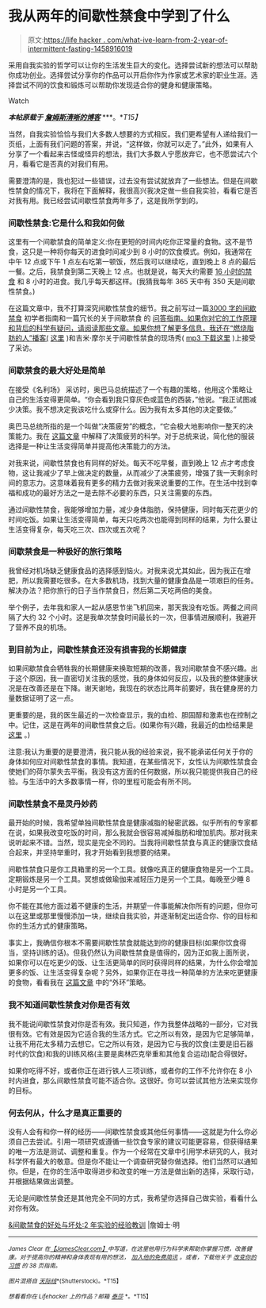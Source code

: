 # 我从两年的间歇性禁食中学到了什么

> 原文:[https://life hacker . com/what-ive-learn-from-2-year-of-intermittent-fasting-1458916019](https://lifehacker.com/what-ive-learned-from-2-years-of-intermittent-fasting-1458916019)

采用自我实验的哲学可以让你的生活发生巨大的变化。选择尝试新的想法可以帮助你成功创业。选择尝试分享你的作品可以开启你作为作家或艺术家的职业生涯。选择尝试不同的饮食和锻炼可以帮助你发现适合你的健身和健康策略。

Watch

***本帖原载于*** [***詹姆斯清晰的博客***](http://jamesclear.com/good-bad-intermittent-fasting) ***。**T15】*

当然，自我实验恰恰与我们大多数人想要的方式相反。我们更希望有人递给我们一页纸，上面有我们问题的答案，并说，“这样做，你就可以走了。”此外，如果有人分享了一个看起来古怪或怪异的想法，我们大多数人宁愿放弃它，也不愿尝试六个月，看看它是否真的对我们有用。

需要澄清的是，我也犯过一些错误，过去没有尝试就放弃了一些想法。但是在间歇性禁食的情况下，我将在下面解释，我很高兴我决定做一些自我实验，看看它是否对我有用。我已经尝试间歇性禁食两年多了，这是我所学到的。

### 间歇性禁食:它是什么和我如何做

这里有一个间歇禁食的简单定义:你在更短的时间内吃你正常量的食物。这不是节食，这只是一种将你每天的进食时间减少到 8 小时的饮食模式。例如，我通常在中午 12 点或下午 1 点左右吃第一顿饭，然后我可以继续吃，直到晚上 8 点的最后一餐。之后，我禁食到第二天晚上 12 点。也就是说，每天大约需要 [16 小时的禁食](https://lifehacker.com/reset-your-sleep-cycle-with-a-16-hour-fast-5328706) 和 8 小时的进食。我几乎每天都这样。(我猜我每年 365 天中有 350 天是间歇性禁食。)

在这篇文章中，我不打算深究间歇性禁食的细节。我之前写过一篇[3000 字的间歇禁食](http://jamesclear.com/the-beginners-guide-to-intermittent-fasting) 初学者指南和一篇冗长的关于间歇禁食 的 [问答指南。如果你对它的工作原理和背后的科学有疑问，请阅读那些文章。如果你想了解更多信息，我还在“燃烧脂肪的人”播客(](http://jamesclear.com/reader-mailbag-intermittent-fasting) [这里](http://www.fatburningman.com/james-clear-intermittent-fasting/) )和吉米·摩尔关于间歇性禁食的现场秀( [mp3 下载这里](http://ec.libsyn.com/p/9/4/8/94846162ea2eab83/ATLCX-48-clear.mp3?d13a76d516d9dec20c3d276ce028ed5089ab1ce3dae902ea1d01c08636d7c05ab358&c_id=6228835) )上接受了采访。

### **间歇禁食的最大好处是简单**

在接受《名利场》 采访时，奥巴马总统描述了一个有趣的策略，他用这个策略让自己的生活变得更简单。“你会看到我只穿灰色或蓝色的西装，”他说。“我正试图减少决策。我不想决定我该吃什么或穿什么。因为我有太多其他的决定要做。”

奥巴马总统所指的是一个叫做“决策疲劳”的概念，“它会极大地影响你一整天的决策能力。我在 [这篇文章](http://jamesclear.com/willpower-decision-fatigue) 中解释了决策疲劳的科学。对于总统来说，简化他的服装选择是一种让生活变得简单并提高他决策能力的方法。

对我来说，间歇性禁食也有同样的好处。每天不吃早餐，直到晚上 12 点才考虑食物，这让我减少了早上做决定的数量，从而减少了决策疲劳，增强了我一天剩余时间的意志力。这意味着我有更多的精力去做对我来说重要的工作。在生活中找到幸福和成功的最好方法之一是去除不必要的东西，只关注需要的东西。

通过间歇性禁食，我能够增加力量，减少身体脂肪，保持健康，同时每天花更少的时间吃饭。如果让生活变得简单，每天只吃两次也能得到同样的结果，为什么要让生活变得复杂，每天吃三次、四次或五次呢？

### **间歇禁食是一种极好的旅行策略**

我曾经对机场缺乏健康食品的选择感到恼火。对我来说尤其如此，因为我正在增肥，所以我需要吃很多。在大多数机场，找到大量的健康食品是一项艰巨的任务。解决办法？把你旅行的日子当作禁食日，然后第二天吃两倍的美食。

举个例子，去年我和家人一起从感恩节坐飞机回来，那天我没有吃饭。两餐之间间隔了大约 32 个小时。这是我单次禁食时间最长的一次，但事情进展顺利，我避开了营养不良的机场。

### **到目前为止，间歇性禁食还没有损害我的长期健康**

如果间歇禁食会牺牲我的长期健康来换取短期的改善，我对间歇禁食不感兴趣。出于这个原因，我一直密切关注我的感觉，我的身体如何反应，以及我的整体健康状况是在改善还是在下降。谢天谢地，我现在的状态比两年前要好，我在健身房的力量数据证明了这一点。

更重要的是，我的医生最近的一次检查显示，我的血检、胆固醇和激素也在控制之中。记住，这是在两年的间歇性禁食之后。(如果你有兴趣，我最近的血检结果是 [这里](http://jamesclear.com/wp-content/uploads/2013/10/james-clear-bloodwork.pdf) 。)

注意:我认为重要的是要澄清，我只能从我的经验来说，我不能承诺任何关于你的身体如何应对间歇性禁食的事情。我知道，在某些情况下，女性认为间歇性禁食会使她们的荷尔蒙失去平衡。我没有这方面的任何数据，所以我只能提供我自己的经验。与生活中的大多数事情一样，你的里程可能会有所不同。

### **间歇性禁食不是灵丹妙药**

最开始的时候，我希望单独间歇性禁食是健康减脂的秘密武器。似乎所有的专家都在说，如果我改变吃饭的时间，那么我就会很容易减掉脂肪和增加肌肉。那对我来说听起来不错。当然，现实是完全不同的。当我将间歇性禁食与真正的健康饮食结合起来，并坚持举重时，我才开始看到我想要的结果。

间歇性禁食只是你工具箱里的另一个工具。就像吃真正的健康食物是另一个工具。定期锻炼是另一个工具。冥想或做瑜伽来减轻压力是另一个工具。每晚至少睡 8 小时是另一个工具。

你不能在其他方面过着不健康的生活，并期望一件事能解决你所有的问题，但你可以在这里或那里慢慢添加一块，继续自我实验，并逐渐制定出适合你、你的目标和你的生活方式的健康策略。

事实上，我确信你根本不需要间歇性禁食就能达到你的健康目标(如果你饮食得当，坚持训练的话)。但我仍然认为间歇性禁食是值得的，因为正如我上面所说，如果你可以在吃更少的饭、让生活更简单的同时获得同样的结果，为什么你会增加更多的饭、让生活变得复杂呢？另外，如果你正在寻找一种简单的方法来吃更健康的食物，看看我在 [这篇文章](http://jamesclear.com/simple-diet-ideas) 中的“外环”策略。

### **我不知道间歇性禁食对你是否有效**

我不能说间歇性禁食对你是否有效。我只知道，作为我整体战略的一部分，它对我很有效。它有效是因为它适合我的生活方式。它之所以有效，是因为它足够简单，让我不用花太多精力去想它。它之所以有效，是因为它与我的饮食(主要是旧石器时代的饮食)和我的训练风格(主要是奥林匹克举重和其他复合运动)配合得很好。

如果你吃得不好，或者你正在进行铁人三项训练，或者你的工作不允许你在 8 小时内进食，那么间歇性禁食可能不适合你。这很好。你可以尝试其他方法来实现你的目标。

### 何去何从，什么才是真正重要的

没有人会有和你一样的经历——间歇性禁食或其他任何事情——这就是为什么你必须自己去尝试。引用一项研究或遵循一些饮食专家的建议可能更容易，但获得结果的唯一方法是测试、调整和重复。作为一个经常在文章中引用学术研究的人，我对科学怀有最大的敬意。但是你不能让一个调查研究替你做选择。他们当然可以通知你。但是，在你的生活中取得进步和改变的唯一方法是做出新的选择，采取行动，并根据结果做出调整。

无论是间歇性禁食还是其他完全不同的方式，我希望你选择自己做实验，看看什么对你有效。

[&间歇禁食的好处与坏处:2 年实验的经验教训](http://jamesclear.com/good-bad-intermittent-fasting) |詹姆士·明

* * *

<small>*James Clear 在*</small>[<small>*【JamesClear.com】*</small>](http://jamesclear.com/)<small>*中写道，在这里他用行为科学来帮助你掌握习惯，改善健康。对于提高你的精神和身体表现有用的想法，*</small> [<small>*加入他的免费简讯*</small>](http://jamesclear.com/newsletter) <small>*。或者，下载他关于*</small> [<small>*改变你的习惯*</small>](http://jamesclear.com/habits) <small>*的 38 页指南。*</small>

<small>*图片混搭自*</small> [<small>*天际线*</small>](http://www.shutterstock.com/pic-69217768/stock-photo-plug-and-knife-in-hands-on-white-background-with-plate.html?src=same_artist-69134578-2)<small>*(Shutterstock)。*T15】</small>

<small>*想看看你在 Lifehacker 上的作品？邮箱*</small> [<small>*泰莎*</small>](https://mail.google.com/mail/?view=cm&fs=1&tf=1&to=tessa@lifehacker.com) <small>*。*T15】</small>